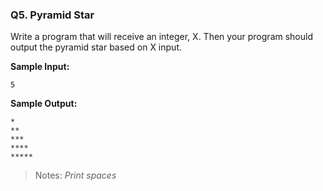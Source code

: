 ### Q5. Pyramid Star

Write a program that will receive an integer, X. Then your program should output the pyramid star based on X input.

**Sample Input:**

```
5
```

**Sample Output:**

```
*
**
***
****
*****
```

> Notes: _Print spaces_

